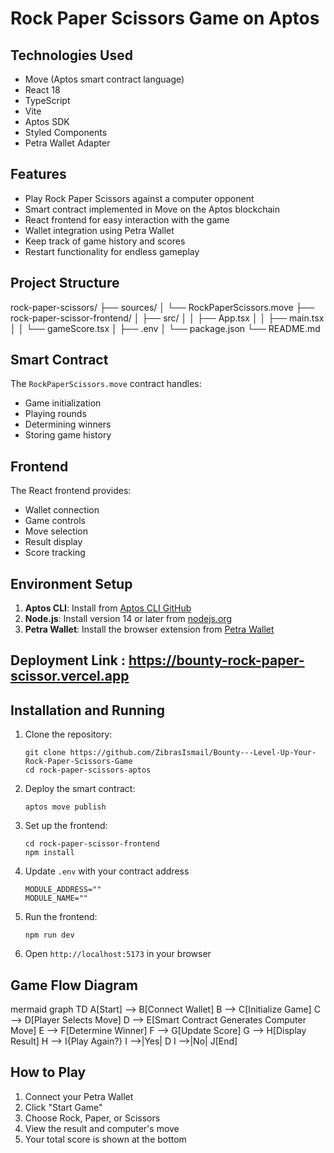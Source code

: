 # Rock Paper Scissors Game on Aptos

## Technologies Used

- Move (Aptos smart contract language)
- React 18
- TypeScript
- Vite
- Aptos SDK
- Styled Components
- Petra Wallet Adapter

## Features

- Play Rock Paper Scissors against a computer opponent
- Smart contract implemented in Move on the Aptos blockchain
- React frontend for easy interaction with the game
- Wallet integration using Petra Wallet
- Keep track of game history and scores
- Restart functionality for endless gameplay

## Project Structure

rock-paper-scissors/
├── sources/
│ └── RockPaperScissors.move
├── rock-paper-scissor-frontend/
│ ├── src/
│ │ ├── App.tsx
│ │ ├── main.tsx
│ │ └── gameScore.tsx
│ ├── .env
│ └── package.json
└── README.md

## Smart Contract

The `RockPaperScissors.move` contract handles:

- Game initialization
- Playing rounds
- Determining winners
- Storing game history

## Frontend

The React frontend provides:

- Wallet connection
- Game controls
- Move selection
- Result display
- Score tracking

## Environment Setup

1. **Aptos CLI**: Install from [Aptos CLI GitHub](https://github.com/aptos-labs/aptos-core/releases)
2. **Node.js**: Install version 14 or later from [nodejs.org](https://nodejs.org/)
3. **Petra Wallet**: Install the browser extension from [Petra Wallet](https://petra.app/)

## Deployment Link : https://bounty-rock-paper-scissor.vercel.app

## Installation and Running

1. Clone the repository:

   ```
   git clone https://github.com/ZibrasIsmail/Bounty---Level-Up-Your-Rock-Paper-Scissors-Game
   cd rock-paper-scissors-aptos
   ```

2. Deploy the smart contract:

   ```
   aptos move publish
   ```

3. Set up the frontend:

   ```
   cd rock-paper-scissor-frontend
   npm install
   ```

4. Update `.env` with your contract address
   ```
   MODULE_ADDRESS=""
   MODULE_NAME=""
   ```

5. Run the frontend:

   ```
   npm run dev
   ```

6. Open `http://localhost:5173` in your browser

## Game Flow Diagram

mermaid
graph TD
A[Start] --> B[Connect Wallet]
B --> C[Initialize Game]
C --> D[Player Selects Move]
D --> E[Smart Contract Generates Computer Move]
E --> F[Determine Winner]
F --> G[Update Score]
G --> H[Display Result]
H --> I{Play Again?}
I -->|Yes| D
I -->|No| J[End]

## How to Play

1. Connect your Petra Wallet
2. Click "Start Game"
3. Choose Rock, Paper, or Scissors
4. View the result and computer's move
5. Your total score is shown at the bottom
